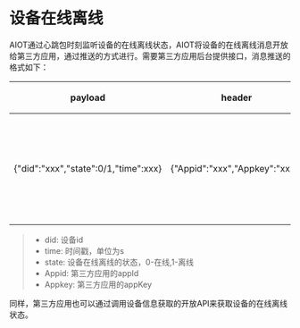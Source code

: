 # 设备在线离线


AIOT通过心跳包时刻监听设备的在线离线状态，AIOT将设备的在线离线消息开放给第三方应用，通过推送的方式进行。需要第三方应用后台提供接口，消息推送的格式如下：

| payload | header | 描述 |
| -- | -- | -- |
| {"did":"xxx","state":0/1,"time":xxx} | {"Appid":"xxx","Appkey":"xxx"} | 在线/离线状态推送 |

> - did: 设备id
> - time: 时间戳，单位为s
> - state: 设备在线离线的状态，0-在线,1-离线
> - Appid: 第三方应用的appId
> - Appkey: 第三方应用的appKey

同样，第三方应用也可以通过调用设备信息获取的开放API来获取设备的在线离线状态。